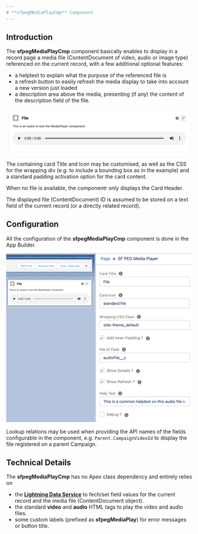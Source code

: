 ```yaml
---
# **sfpegMediaPlayCmp** Component
---
```


## Introduction

The **sfpegMediaPlayCmp** component basically enables to display in a record page a media file (ContentDocument
of video, audio or image type) referenced on the current record, with a few additional optional features:
* a helptext to explain what the purpose of the referenced file is
* a refresh button to easily refresh the media display to take into account a new version just loaded
* a description area above the media, presenting (if any) the content of the description field of the file.

![Media Player in audio display mode](/media/sfpegMediaPlayer.png)

The containing card Title and Icon may be customised, as well as the CSS for the wrapping div (e.g.
to include a bounding box as in the example) and a standard padding activation option for the card content.

When no file is available, the componentr only displays the Card Header.

The displayed file (ContentDocument) ID is assumed to be stored on a text field of the current 
record (or a directly related record).


## Configuration

All the configuration of the **sfpegMediaPlayCmp** component is done in the App Builder.

![Media Player configuration](/media/sfpegMediaPlayerConfig.png)

Lookup relations may be used when providing the API names of the fields configurable in the
component, e.g. `Parent.CampaignVideoId` to display the file registered on a parent Campaign.

## Technical Details

The  **sfpegMediaPlayCmp** has no Apex class dependency and entirely relies on
* the **[Lightning Data Service](https://developer.salesforce.com/docs/component-library/documentation/en/lwc/data_ui_api)** to fech/set field values for the current record and the media file (ContentDocument object).
* the standard **video** and **audio** HTML tags to play the video and audio files.
* some custom labels (prefixed as **sfpegMediaPlay**) for error messages or button title.
